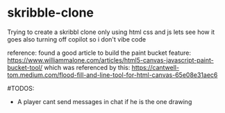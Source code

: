 # skribble-clone

Trying to create a skribbl clone only using html css and js lets see how it goes also turning off copilot so i don't vibe code

reference: found a good article to build the paint bucket feature: https://www.williammalone.com/articles/html5-canvas-javascript-paint-bucket-tool/
which was referenced by this: https://cantwell-tom.medium.com/flood-fill-and-line-tool-for-html-canvas-65e08e31aec6 



#TODOS:

- A player cant send messages in chat if he is the one drawing
